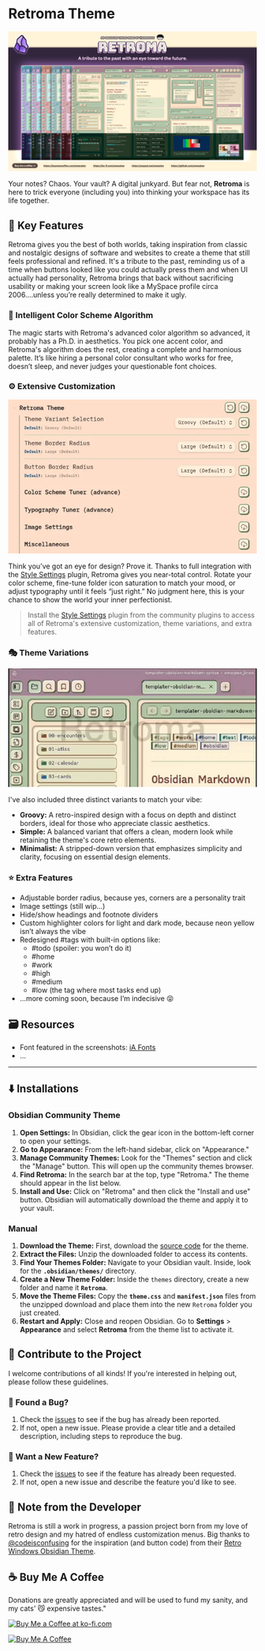 
# Retroma Theme

![retroma-banner-high.png](assets/screenshots/retroma-banner-high.png)


Your notes? Chaos. Your vault? A digital junkyard. But fear not, **Retroma** is here to trick everyone (including you) into thinking your workspace has its life together.

## 🌟 Key Features

Retroma gives you the best of both worlds, taking inspiration from classic and nostalgic designs of software and websites to create a theme that still feels professional and refined. It's a tribute to the past, reminding us of a time when buttons looked like you could actually press them and when UI actually had personality, Retroma brings that back without sacrificing usability or making your screen look like a MySpace profile circa 2006....unless you’re really determined to make it ugly.

### 🎨 Intelligent Color Scheme Algorithm

The magic starts with Retroma's advanced color algorithm so advanced, it probably has a Ph.D. in aesthetics. You pick one accent color, and Retroma's algorithm does the rest, creating a complete and harmonious palette. It’s like hiring a personal color consultant who works for free, doesn’t sleep, and never judges your questionable font choices.

### ⚙️ Extensive Customization

![retroma-style-settings.webp](assets/screenshots/retroma-style-settings.webp)

Think you’ve got an eye for design? Prove it. Thanks to full integration with the [Style Settings](https://github.com/mgmeyers/obsidian-style-settings) plugin, Retroma gives you near-total control. Rotate your color scheme, fine-tune folder icon saturation to match your mood, or adjust typography until it feels “just right.” No judgment here, this is your chance to show the world your inner perfectionist.

> Install the [Style Settings](https://github.com/mgmeyers/obsidian-style-settings) plugin from the community plugins to access all of Retroma's extensive customization, theme variations, and extra features.

### 🎭️ Theme Variations

![retroma-border-showcase.gif](assets/screenshots/retroma-border-showcase.gif)

I've also included three distinct variants to match your vibe:
- **Groovy:** A retro-inspired design with a focus on depth and distinct borders, ideal for those who appreciate classic aesthetics.
- **Simple:** A balanced variant that offers a clean, modern look while retaining the theme's core retro elements.
- **Minimalist:** A stripped-down version that emphasizes simplicity and clarity, focusing on essential design elements.

### ⭐️ Extra Features

- Adjustable border radius, because yes, corners are a personality trait
- Image settings (still wip...)
- Hide/show headings and footnote dividers
- Custom highlighter colors for light and dark mode, because neon yellow isn’t always the vibe
- Redesigned #tags with built-in options like:
    - #todo (spoiler: you won’t do it)
    - #home
    - #work
    - #high
    - #medium
    - #low (the tag where most tasks end up)
- …more coming soon, because I’m indecisive 😝

## 🗃️ Resources

- Font featured in the screenshots: [iA Fonts](https://github.com/iaolo/iA-Fonts)
- ...

---

## ⬇️ Installations

### Obsidian Community Theme

1. **Open Settings:** In Obsidian, click the gear icon in the bottom-left corner to open your settings.
2. **Go to Appearance:** From the left-hand sidebar, click on "Appearance."
3. **Manage Community Themes:** Look for the "Themes" section and click the "Manage" button. This will open up the community themes browser.
4. **Find Retroma:** In the search bar at the top, type "Retroma." The theme should appear in the list below.
5. **Install and Use:** Click on "Retroma" and then click the "Install and use" button. Obsidian will automatically download the theme and apply it to your vault.

### Manual

1. **Download the Theme:** First, download the [source code](https://github.com/emarpiee/Retroma/releases) for the theme.
2. **Extract the Files:** Unzip the downloaded folder to access its contents.
3. **Find Your Themes Folder:** Navigate to your Obsidian vault. Inside, look for the **`.obsidian/themes/`** directory.
4. **Create a New Theme Folder:** Inside the `themes` directory, create a new folder and name it **`Retroma`**.
5. **Move the Theme Files:** Copy the **`theme.css`** and **`manifest.json`** files from the unzipped download and place them into the new `Retroma` folder you just created.
6. **Restart and Apply:** Close and reopen Obsidian. Go to **Settings** > **Appearance** and select **Retroma** from the theme list to activate it.

## 🌱 Contribute to the Project

I welcome contributions of all kinds! If you're interested in helping out, please follow these guidelines.

### 🐞 Found a Bug?

1. Check the [issues](https://github.com/emarpiee/Retroma/issues) to see if the bug has already been reported.
2. If not, open a new issue. Please provide a clear title and a detailed description, including steps to reproduce the bug.

### 🔖 Want a New Feature?

1. Check the [issues](https://github.com/emarpiee/Retroma/issues) to see if the feature has already been requested.
2. If not, open a new issue and describe the feature you'd like to see.

## 📍 Note from the Developer

Retroma is still a work in progress, a passion project born from my love of retro design and my hatred of endless customization menus. Big thanks to [@codeisconfusing](https://github.com/codeisconfusing) for the inspiration (and button code) from their [Retro Windows Obsidian Theme](https://github.com/codeisconfusing/retro-windows-obsidian).

## ☕️ Buy Me A Coffee

Donations are greatly appreciated and will be used to fund my sanity, and my cats' 😼 expensive tastes."

<a href='https://ko-fi.com/emarpiee' target='_blank'><img height='50' width='150' style='border:0px;height:36px;' src='https://storage.ko-fi.com/cdn/kofi6.png?v=6' border='0' alt='Buy Me a Coffee at ko-fi.com' /></a>

<a href="https://buymeacoffee.com/emarpiee" target="_blank"><img src="https://cdn.buymeacoffee.com/buttons/default-red.png" alt="Buy Me A Coffee" height="40" width="150"></a>
